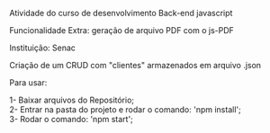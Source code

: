 Atividade do curso de desenvolvimento Back-end javascript

Funcionalidade Extra: geração de arquivo PDF com o js-PDF

Instituição: Senac

Criação de um CRUD com "clientes" armazenados em arquivo .json

Para usar:

1- Baixar arquivos do Repositório;<br>
2- Entrar na pasta do projeto e rodar o comando: 'npm install';<br>
3- Rodar o comando: 'npm start';
